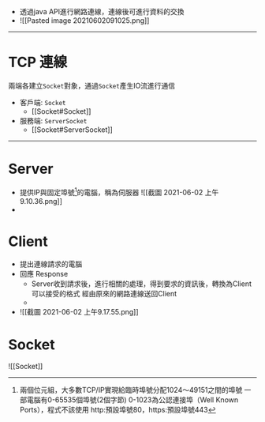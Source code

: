 - 透過java API進行網路連線，連線後可進行資料的交換
- ![[Pasted image 20210602091025.png]]
---



# TCP 連線
兩端各建立`Socket`對象，通過`Socket`產生IO流進行通信
- 客戶端: `Socket` 
	- [[Socket#Socket]]
- 服務端: `ServerSocket` 
	- [[Socket#ServerSocket]]




--- 
# Server
- 提供IP與固定埠號[^1]的電腦，稱為伺服器
![[截圖 2021-06-02 上午9.10.36.png]]
- 
[^1]:兩個位元組，大多數TCP/IP實現給臨時埠號分配1024～49151之間的埠號
	一部電腦有0-65535個埠號(2個字節)
	0-1023為公認連接埠（Well Known Ports），程式不該使用
	http:預設埠號80，https:預設埠號443

# Client
- 提出連線請求的電腦
- 回應 Response
	- Server收到請求後，進行相關的處理，得到要求的資訊後，轉換為Client可以接受的格式
		經由原來的網路連線送回Client
	- 	
- ![[截圖 2021-06-02 上午9.17.55.png]]



# Socket
![[Socket]]